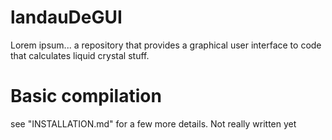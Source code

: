 # landauDeGUI 

Lorem ipsum... a repository that provides a graphical user interface to code that 
calculates liquid crystal stuff.

# Basic compilation

see "INSTALLATION.md" for a few more details. Not really written yet

